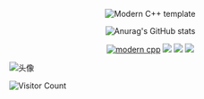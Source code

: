 <div id="title" align=center>

![Modern C++ template][github-sub-title:img]

![Anurag's GitHub stats](https://github-readme-stats.vercel.app/api?username=masoame&show_icons=true&theme=radical)


[![modern cpp](https://img.shields.io/badge/code-Modern%20C++-blue)](https://learn.microsoft.com/zh-cn/cpp/cpp/welcome-back-to-cpp-modern-cpp) 
![](https://img.shields.io/badge/讨厌-学习-yellow) 
![](https://img.shields.io/badge/性格-开朗-red) 
![](https://img.shields.io/badge/爱好-二次元-red)

</div>

![头像](https://avatars.githubusercontent.com/u/111156528?s=400&u=7c4896e9aede2c86635e246d3fe34af5f76b646c&v=4)

![Visitor Count](https://profile-counter.glitch.me/masoame/count.svg)

[github-sub-title:img]: https://readme-typing-svg.herokuapp.com?font=Segoe+Script&center=true&lines=masoame.
